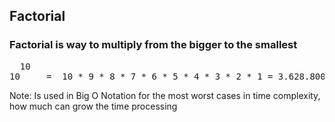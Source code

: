 ## Factorial

### Factorial is way to multiply from the bigger to the smallest
<pre>
  10
10     =  10 * 9 * 8 * 7 * 6 * 5 * 4 * 3 * 2 * 1 = 3.628.800
</pre>

Note: Is used in Big O Notation for the most worst cases in time complexity, how much can grow the time processing
